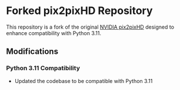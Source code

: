 # Forked pix2pixHD Repository

This repository is a fork of the original [NVIDIA pix2pixHD](https://github.com/NVIDIA/pix2pixHD) designed to enhance compatibility with Python 3.11. 
## Modifications

### Python 3.11 Compatibility
- Updated the codebase to be compatible with Python 3.11